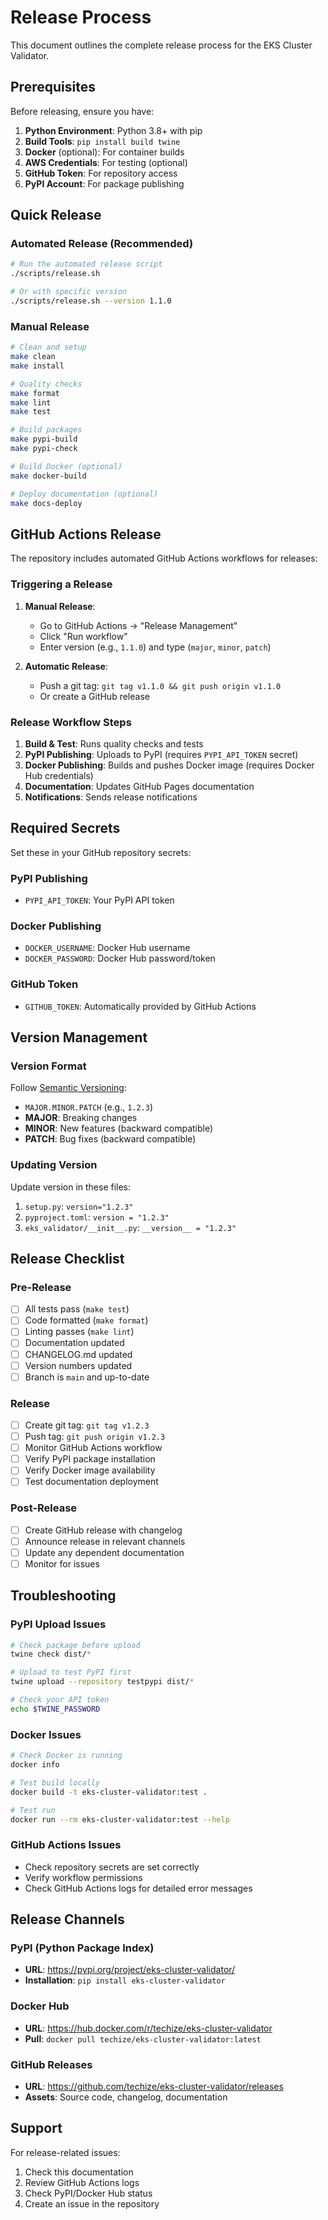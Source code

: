 # Release Process

This document outlines the complete release process for the EKS Cluster Validator.

## Prerequisites

Before releasing, ensure you have:

1. **Python Environment**: Python 3.8+ with pip
2. **Build Tools**: `pip install build twine`
3. **Docker** (optional): For container builds
4. **AWS Credentials**: For testing (optional)
5. **GitHub Token**: For repository access
6. **PyPI Account**: For package publishing

## Quick Release

### Automated Release (Recommended)

```bash
# Run the automated release script
./scripts/release.sh

# Or with specific version
./scripts/release.sh --version 1.1.0
```

### Manual Release

```bash
# Clean and setup
make clean
make install

# Quality checks
make format
make lint
make test

# Build packages
make pypi-build
make pypi-check

# Build Docker (optional)
make docker-build

# Deploy documentation (optional)
make docs-deploy
```

## GitHub Actions Release

The repository includes automated GitHub Actions workflows for releases:

### Triggering a Release

1. **Manual Release**:
   - Go to GitHub Actions → "Release Management"
   - Click "Run workflow"
   - Enter version (e.g., `1.1.0`) and type (`major`, `minor`, `patch`)

2. **Automatic Release**:
   - Push a git tag: `git tag v1.1.0 && git push origin v1.1.0`
   - Or create a GitHub release

### Release Workflow Steps

1. **Build & Test**: Runs quality checks and tests
2. **PyPI Publishing**: Uploads to PyPI (requires `PYPI_API_TOKEN` secret)
3. **Docker Publishing**: Builds and pushes Docker image (requires Docker Hub credentials)
4. **Documentation**: Updates GitHub Pages documentation
5. **Notifications**: Sends release notifications

## Required Secrets

Set these in your GitHub repository secrets:

### PyPI Publishing
- `PYPI_API_TOKEN`: Your PyPI API token

### Docker Publishing
- `DOCKER_USERNAME`: Docker Hub username
- `DOCKER_PASSWORD`: Docker Hub password/token

### GitHub Token
- `GITHUB_TOKEN`: Automatically provided by GitHub Actions

## Version Management

### Version Format
Follow [Semantic Versioning](https://semver.org/):
- `MAJOR.MINOR.PATCH` (e.g., `1.2.3`)
- **MAJOR**: Breaking changes
- **MINOR**: New features (backward compatible)
- **PATCH**: Bug fixes (backward compatible)

### Updating Version

Update version in these files:
1. `setup.py`: `version="1.2.3"`
2. `pyproject.toml`: `version = "1.2.3"`
3. `eks_validator/__init__.py`: `__version__ = "1.2.3"`

## Release Checklist

### Pre-Release
- [ ] All tests pass (`make test`)
- [ ] Code formatted (`make format`)
- [ ] Linting passes (`make lint`)
- [ ] Documentation updated
- [ ] CHANGELOG.md updated
- [ ] Version numbers updated
- [ ] Branch is `main` and up-to-date

### Release
- [ ] Create git tag: `git tag v1.2.3`
- [ ] Push tag: `git push origin v1.2.3`
- [ ] Monitor GitHub Actions workflow
- [ ] Verify PyPI package installation
- [ ] Verify Docker image availability
- [ ] Test documentation deployment

### Post-Release
- [ ] Create GitHub release with changelog
- [ ] Announce release in relevant channels
- [ ] Update any dependent documentation
- [ ] Monitor for issues

## Troubleshooting

### PyPI Upload Issues
```bash
# Check package before upload
twine check dist/*

# Upload to test PyPI first
twine upload --repository testpypi dist/*

# Check your API token
echo $TWINE_PASSWORD
```

### Docker Issues
```bash
# Check Docker is running
docker info

# Test build locally
docker build -t eks-cluster-validator:test .

# Test run
docker run --rm eks-cluster-validator:test --help
```

### GitHub Actions Issues
- Check repository secrets are set correctly
- Verify workflow permissions
- Check GitHub Actions logs for detailed error messages

## Release Channels

### PyPI (Python Package Index)
- **URL**: https://pypi.org/project/eks-cluster-validator/
- **Installation**: `pip install eks-cluster-validator`

### Docker Hub
- **URL**: https://hub.docker.com/r/techize/eks-cluster-validator
- **Pull**: `docker pull techize/eks-cluster-validator:latest`

### GitHub Releases
- **URL**: https://github.com/techize/eks-cluster-validator/releases
- **Assets**: Source code, changelog, documentation

## Support

For release-related issues:
1. Check this documentation
2. Review GitHub Actions logs
3. Check PyPI/Docker Hub status
4. Create an issue in the repository
